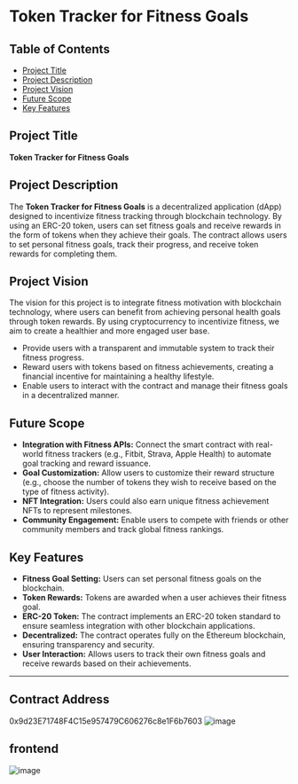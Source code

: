 # Token Tracker for Fitness Goals

## Table of Contents
- [Project Title](#project-title)
- [Project Description](#project-description)
- [Project Vision](#project-vision)
- [Future Scope](#future-scope)
- [Key Features](#key-features)

## Project Title
**Token Tracker for Fitness Goals**

## Project Description
The **Token Tracker for Fitness Goals** is a decentralized application (dApp) designed to incentivize fitness tracking through blockchain technology. By using an ERC-20 token, users can set fitness goals and receive rewards in the form of tokens when they achieve their goals. The contract allows users to set personal fitness goals, track their progress, and receive token rewards for completing them.

## Project Vision
The vision for this project is to integrate fitness motivation with blockchain technology, where users can benefit from achieving personal health goals through token rewards. By using cryptocurrency to incentivize fitness, we aim to create a healthier and more engaged user base.

- Provide users with a transparent and immutable system to track their fitness progress.
- Reward users with tokens based on fitness achievements, creating a financial incentive for maintaining a healthy lifestyle.
- Enable users to interact with the contract and manage their fitness goals in a decentralized manner.

## Future Scope
- **Integration with Fitness APIs:** Connect the smart contract with real-world fitness trackers (e.g., Fitbit, Strava, Apple Health) to automate goal tracking and reward issuance.
- **Goal Customization:** Allow users to customize their reward structure (e.g., choose the number of tokens they wish to receive based on the type of fitness activity).
- **NFT Integration:** Users could also earn unique fitness achievement NFTs to represent milestones.
- **Community Engagement:** Enable users to compete with friends or other community members and track global fitness rankings.

## Key Features
- **Fitness Goal Setting:** Users can set personal fitness goals on the blockchain.
- **Token Rewards:** Tokens are awarded when a user achieves their fitness goal.
- **ERC-20 Token:** The contract implements an ERC-20 token standard to ensure seamless integration with other blockchain applications.
- **Decentralized:** The contract operates fully on the Ethereum blockchain, ensuring transparency and security.
- **User Interaction:** Allows users to track their own fitness goals and receive rewards based on their achievements.

---
## Contract Address
0x9d23E71748F4C15e957479C606276c8e1F6b7603
![image](https://github.com/user-attachments/assets/ec8aac9d-e74b-4050-9297-1152f39597e9)

## frontend

![image](https://github.com/user-attachments/assets/67c281d2-8abf-45b2-948b-4a37ca4fb61b)


